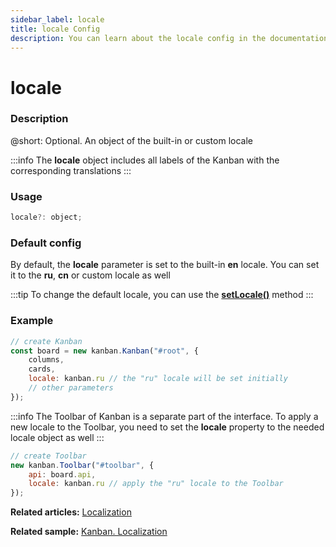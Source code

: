 ```yaml
---
sidebar_label: locale
title: locale Config
description: You can learn about the locale config in the documentation of the DHTMLX JavaScript Kanban library. Browse developer guides and API reference, try out code examples and live demos, and download a free 30-day evaluation version of DHTMLX Kanban.
---
```


# locale

### Description

@short: Optional. An object of the built-in or custom locale

:::info
The **locale** object includes all labels of the Kanban with the corresponding translations
:::

### Usage

~~~jsx {}
locale?: object;
~~~

### Default config

By default, the **locale** parameter is set to the built-in **en** locale. You can set it to the **ru**, **cn** or custom locale as well

:::tip
To change the default locale, you can use the [**setLocale()**](../../methods/js_kanban_setlocale_method) method
:::

### Example

~~~jsx {5}
// create Kanban
const board = new kanban.Kanban("#root", {
	columns,
	cards,
	locale: kanban.ru // the "ru" locale will be set initially
	// other parameters
});
~~~

:::info
The Toolbar of Kanban is a separate part of the interface. To apply a new locale to the Toolbar, you need to set the **locale** property to the needed locale object as well
:::

~~~jsx {4}
// create Toolbar
new kanban.Toolbar("#toolbar", {
	api: board.api,
	locale: kanban.ru // apply the "ru" locale to the Toolbar 
});
~~~

**Related articles:** [Localization](../../../guides/localization)

**Related sample:** [Kanban. Localization](https://snippet.dhtmlx.com/hrblf1mm?mode=wide&text=#kanban)